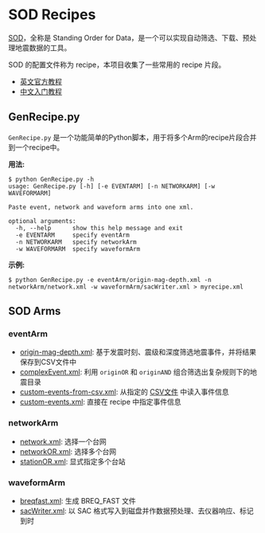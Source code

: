 # SOD Recipes

[SOD](http://www.seis.sc.edu/sod/)，全称是 Standing Order for Data，是一个可以实现自动筛选、下载、预处理地震数据的工具。

SOD 的配置文件称为 recipe，本项目收集了一些常用的 recipe 片段。

- [英文官方教程](http://www.seis.sc.edu/sod/documentation/tutorials/index.html)
- [中文入门教程](http://seisman.info/sod-notes.html)

## GenRecipe.py

`GenRecipe.py` 是一个功能简单的Python脚本，用于将多个Arm的recipe片段合并到一个recipe中。

**用法:**
```
$ python GenRecipe.py -h
usage: GenRecipe.py [-h] [-e EVENTARM] [-n NETWORKARM] [-w WAVEFORMARM]

Paste event, network and waveform arms into one xml.

optional arguments:
  -h, --help      show this help message and exit
  -e EVENTARM     specify eventArm
  -n NETWORKARM   specify networkArm
  -w WAVEFORMARM  specify waveformArm
```

**示例:**
```
$ python GenRecipe.py -e eventArm/origin-mag-depth.xml -n networkArm/network.xml -w waveformArm/sacWriter.xml > myrecipe.xml
```

## SOD Arms

### eventArm

- [origin-mag-depth.xml](eventArm/origin-mag-depth.xml): 基于发震时刻、震级和深度筛选地震事件，并将结果保存到CSV文件中
- [complexEvent.xml](eventArm/complexEvent.xml): 利用 `originOR` 和 `originAND` 组合筛选出复杂规则下的地震目录
- [custom-events-from-csv.xml](eventArm/custom-events-from-csv.xml): 从指定的 [CSV文件](eventArm/customEvents.csv) 中读入事件信息
- [custom-events.xml](eventArm/custom-events.xml): 直接在 recipe 中指定事件信息

### networkArm

- [network.xml](networkArm/network.xml): 选择一个台网
- [networkOR.xml](networkArm/networkOR.xml): 选择多个台网
- [stationOR.xml](networkArm/stationOR.xml): 显式指定多个台站

### waveformArm

- [breqfast.xml](waveformArm/breqfast.xml): 生成 BREQ_FAST 文件
- [sacWriter.xml](waveformArm/sacWriter.xml): 以 SAC 格式写入到磁盘并作数据预处理、去仪器响应、标记到时
